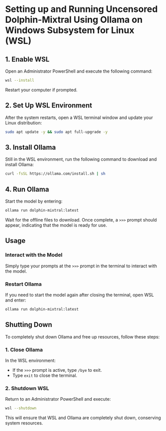 # Setting up and Running Uncensored Dolphin-Mixtral Using Ollama on Windows Subsystem for Linux (WSL)

## 1. Enable WSL

Open an Administrator PowerShell and execute the following command:

```bash
wsl --install
```

Restart your computer if prompted.

## 2. Set Up WSL Environment

After the system restarts, open a WSL terminal window and update your Linux distribution:

```bash
sudo apt update -y && sudo apt full-upgrade -y
```

## 3. Install Ollama

Still in the WSL environment, run the following command to download and install Ollama:

```bash
curl -fsSL https://ollama.com/install.sh | sh
```

## 4. Run Ollama

Start the model by entering:

```bash
ollama run dolphin-mixtral:latest
```

Wait for the offline files to download. Once complete, a `>>>` prompt should appear, indicating that the model is ready for use.

## Usage

### Interact with the Model

Simply type your prompts at the `>>>` prompt in the terminal to interact with the model.

### Restart Ollama

If you need to start the model again after closing the terminal, open WSL and enter:

```bash
ollama run dolphin-mixtral:latest
```

## Shutting Down

To completely shut down Ollama and free up resources, follow these steps:

### 1. Close Ollama

In the WSL environment:

- If the `>>>` prompt is active, type `/bye` to exit.
- Type `exit` to close the terminal.

### 2. Shutdown WSL

Return to an Administrator PowerShell and execute:

```bash
wsl --shutdown
```

This will ensure that WSL and Ollama are completely shut down, conserving system resources.
